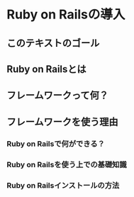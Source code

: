 # Ruby on Railsの導入

## このテキストのゴール

## Ruby on Railsとは

## フレームワークって何？

## フレームワークを使う理由　

### Ruby on Railsで何ができる？

### Ruby on Railsを使う上での基礎知識

### Ruby on Railsインストールの方法
